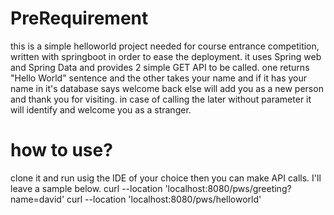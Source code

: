 # PreRequirement
this is a simple helloworld project needed for course entrance competition, written with springboot in order to ease the deployment. 
it uses Spring web and Spring Data and provides 2 simple GET API to be called. one returns "Hello World" sentence and the other takes your name and if it has your name in it's database says welcome back else will add you as a new person and thank you for visiting. in case of calling the later without parameter it will identify and welcome you as a stranger. 

# how to use?
clone it and run usig the IDE of your choice then you can make API calls. I'll leave a sample below.
curl --location 'localhost:8080/pws/greeting?name=david'
curl --location 'localhost:8080/pws/helloworld'

